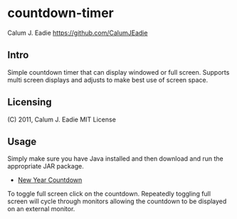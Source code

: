 countdown-timer
===============

Calum J. Eadie
<https://github.com/CalumJEadie>

Intro
-----

Simple countdown timer that can display windowed or full screen. Supports multi screen displays and adjusts to make best use of screen space.


Licensing
---------

(C) 2011, Calum J. Eadie
MIT License

Usage
-----

Simply make sure you have Java installed and then download and run the appropriate JAR package.

* [New Year Countdown][1]

To toggle full screen click on the countdown. Repeatedly toggling full screen will cycle through monitors allowing the countdown to be displayed on an external monitor.

[1]: https://github.com/CalumJEadie/countdown-timer/blob/master/Countdown%20Timer/NewYearCountdown.jar
